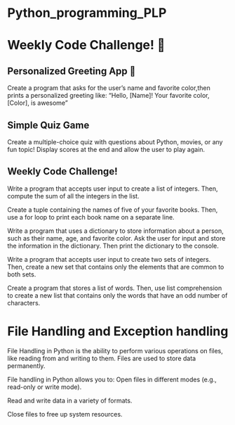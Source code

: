 # Python_programming_PLP
# Weekly Code Challenge! 🐍
## Personalized Greeting App 👋
Create a program that asks for the user’s name and favorite color,then prints a personalized greeting like: “Hello, [Name]! Your favorite color, [Color], is awesome”
## Simple Quiz Game 
Create a multiple-choice quiz with questions about Python, movies, or any fun topic! Display scores at the end and allow the user to play again.

## Weekly Code Challenge!
Write a program that accepts user input to create a list of integers. Then, compute the sum of all the integers in the list.


Create a tuple containing the names of five of your favorite books. Then, use a for loop to print each book name on a separate line.


Write a program that uses a dictionary to store information about a person, such as their name, age, and favorite color. Ask the user for input and store the information in the dictionary. Then print the dictionary to the console.


Write a program that accepts user input to create two sets of integers. Then, create a new set that contains only the elements that are common to both sets.


Create a program that stores a list of words. Then, use list comprehension to create a new list that contains only the words that have an odd number of characters.

# File Handling and Exception handling
File Handling in Python is the ability to perform various operations on files, like reading from and writing to them. Files are used to store data permanently.

File handling in Python allows you to:
Open files in different modes (e.g., read-only or write mode).

Read and write data in a variety of formats.

Close files to free up system resources.
